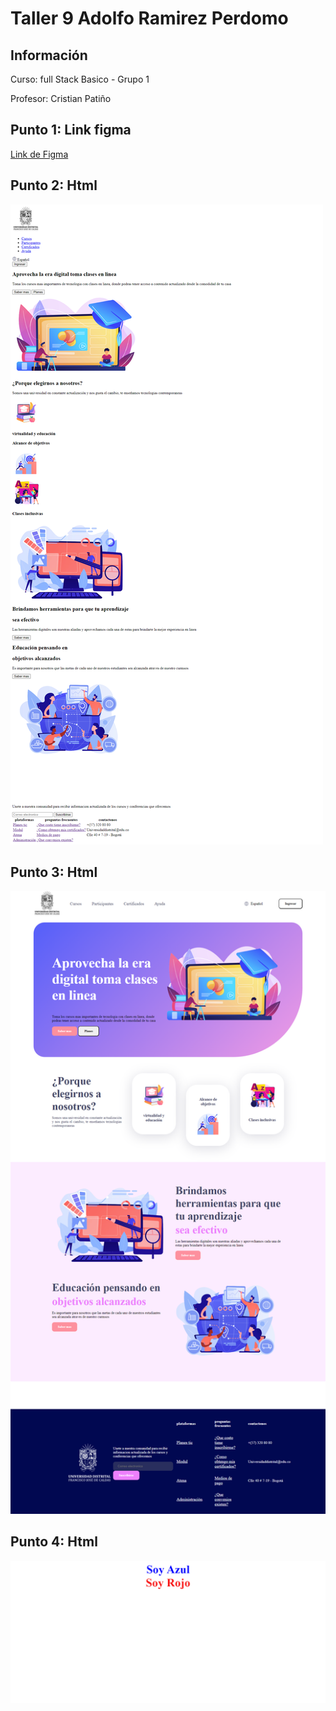 <h1>Taller 9 Adolfo Ramirez Perdomo

<h2> Información</h2>

<p>Curso: full Stack Basico - Grupo 1</p>
<p>Profesor: Cristian Patiño</p>

<h2> Punto 1: Link figma</h2>

<a href="https://www.figma.com/file/VO1wGPTJrt7Ha8jqjIwK9S/Adolfo-Ramirez-Perdomo_Figma?type=design&node-id=0%3A1&mode=design&t=C2qprj7DxG58hwBZ-1" target="_blank">Link de Figma</a>

<h2> Punto 2: Html </h2>
<img src="./public/images/html.png" alt="html" >

<h2> Punto 3: Html </h2>
<img src="./public/images/punto 3.png" alt="punto 3" >

<h2> Punto 4: Html </h2>
<img src="./public/images/punto 4.png" alt="punto 4" >



